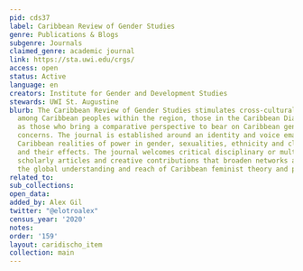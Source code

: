 ```yaml
---
pid: cds37
label: Caribbean Review of Gender Studies
genre: Publications & Blogs
subgenre: Journals
claimed_genre: academic journal
link: https://sta.uwi.edu/crgs/
access: open
status: Active
language: en
creators: Institute for Gender and Development Studies
stewards: UWI St. Augustine
blurb: The Caribbean Review of Gender Studies stimulates cross-cultural exchanges
  among Caribbean peoples within the region, those in the Caribbean Diaspora, as well
  as those who bring a comparative perspective to bear on Caribbean gender and feminist
  concerns. The journal is established around an identity and voice emanating from
  Caribbean realities of power in gender, sexualities, ethnicity and class relations,
  and their effects. The journal welcomes critical disciplinary or multi-disciplinary
  scholarly articles and creative contributions that broaden networks and enhance
  the global understanding and reach of Caribbean feminist theory and praxis.
related_to:
sub_collections:
open_data:
added_by: Alex Gil
twitter: "@elotroalex"
census_year: '2020'
notes:
order: '159'
layout: caridischo_item
collection: main
---
```


